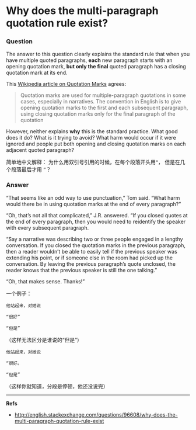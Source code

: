 Why does the multi-paragraph quotation rule exist?
==================================================

### Question

The answer to this question clearly explains the standard rule that
when you have multiple quoted paragraphs, 
**each** new paragraph starts with an opening quotation mark, 
**but only the final** quoted paragraph has a closing quotation mark at its end.

This [Wikipedia article on Quotation Marks][01] agrees:

> Quotation marks are used for multiple-paragraph quotations
> in some cases, especially in narratives.
> The convention in English is to give opening quotation marks 
> to the first and each subsequent paragraph, 
> using closing quotation marks only for the final paragraph of the quotation 

However, neither explains **why** this is the standard practice. 
What good does it do? 
What is it trying to avoid? 
What harm would occur if it were ignored and 
people put both opening and closing quotation marks 
on each adjacent quoted paragraph?

简单地中文解释：
为什么用双引号引用的时候，在每个段落开头用`“`，
但是在几个段落最后才用 `”`？


### Answer

“That seems like an odd way to use punctuation,” Tom said. “What harm would there be in using quotation marks at the end of every paragraph?”

“Oh, that’s not all that complicated,” J.R. answered. “If you closed quotes at the end of every paragraph, then you would need to reidentify the speaker with every subsequent paragraph.

“Say a narrative was describing two or three people engaged in a lengthy conversation. If you closed the quotation marks in the previous paragraph, then a reader wouldn’t be able to easily tell if the previous speaker was extending his point, or if someone else in the room had picked up the conversation. By leaving the previous paragraph’s quote unclosed, the reader knows that the previous speaker is still the one talking.”

“Oh, that makes sense. Thanks!”

一个例子：


~~~
他站起来，对她说

“很好”

“但是”
~~~
（这样无法区分是谁说的“但是”）


~~~
他站起来，对她说

“很好。

“但是”
~~~
（这样你就知道，分段是停顿，他还没说完）



---

**Refs**

* http://english.stackexchange.com/questions/96608/why-does-the-multi-paragraph-quotation-rule-exist



[01]: http://en.wikipedia.org/wiki/Quotation_mark